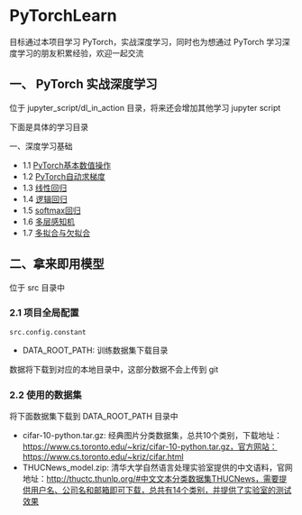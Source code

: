 # PyTorchLearn
目标通过本项目学习 PyTorch，实战深度学习，同时也为想通过 PyTorch 学习深度学习的朋友积累经验，欢迎一起交流

## 一、 PyTorch 实战深度学习
位于 jupyter_script/dl_in_action 目录，将来还会增加其他学习 jupyter script

下面是具体的学习目录
    
一、深度学习基础
+ 1.1 [PyTorch基本数值操作](https://github.com/clebeg/PyTorchLearn/blob/master/jupyter_script/dl_in_action/PyTorch%E5%9F%BA%E6%9C%AC%E6%95%B0%E5%80%BC%E6%93%8D%E4%BD%9C.ipynb)
+ 1.2 [PyTorch自动求梯度](https://github.com/clebeg/PyTorchLearn/blob/master/jupyter_script/dl_in_action/PyTorch%E8%87%AA%E5%8A%A8%E6%B1%82%E6%A2%AF%E5%BA%A6.ipynb)
+ 1.3 [线性回归](https://github.com/clebeg/PyTorchLearn/blob/master/jupyter_script/dl_in_action/%E7%BA%BF%E6%80%A7%E5%9B%9E%E5%BD%92.ipynb)
+ 1.4 [逻辑回归](https://github.com/clebeg/PyTorchLearn/blob/master/jupyter_script/dl_in_action/逻辑回归.ipynb)
+ 1.5 [softmax回归](https://github.com/clebeg/PyTorchLearn/blob/master/jupyter_script/dl_in_action/softmax回归.ipynb)
+ 1.6 [多层感知机](https://github.com/clebeg/PyTorchLearn/blob/master/jupyter_script/dl_in_action/多层感知机.ipynb)
+ 1.7 [多拟合与欠拟合](https://github.com/clebeg/PyTorchLearn/blob/master/jupyter_script/dl_in_action/多拟合与欠拟合.ipynb)

## 二、拿来即用模型
位于 src 目录中

### 2.1 项目全局配置
```src.config.constant```
+ DATA_ROOT_PATH: 训练数据集下载目录

数据将下载到对应的本地目录中，这部分数据不会上传到 git

### 2.2 使用的数据集
将下面数据集下载到 DATA_ROOT_PATH 目录中
+ cifar-10-python.tar.gz: 经典图片分类数据集，总共10个类别，下载地址：https://www.cs.toronto.edu/~kriz/cifar-10-python.tar.gz，官方网站：https://www.cs.toronto.edu/~kriz/cifar.html
+ THUCNews_model.zip: 清华大学自然语言处理实验室提供的中文语料，官网地址：http://thuctc.thunlp.org/#中文文本分类数据集THUCNews，需要提供用户名、公司名和邮箱即可下载，总共有14个类别，并提供了实验室的测试效果
